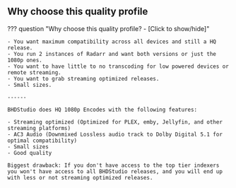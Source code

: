 ## Why choose this quality profile

??? question "Why choose this quality profile? - [Click to show/hide]"

    - You want maximum compatibility across all devices and still a HQ release.
    - You run 2 instances of Radarr and want both versions or just the 1080p ones.
    - You want to have little to no transcoding for low powered devices or remote streaming.
    - You want to grab streaming optimized releases.
    - Small sizes.

    ------

    BHDStudio does HQ 1080p Encodes with the following features:

    - Streaming optimized (Optimized for PLEX, emby, Jellyfin, and other streaming platforms)
    - AC3 Audio (Downmixed Lossless audio track to Dolby Digital 5.1 for optimal compatibility)
    - Small sizes
    - Good quality

    Biggest drawback: If you don't have access to the top tier indexers you won't have access to all BHDStudio releases, and you will end up with less or not streaming optimized releases.
